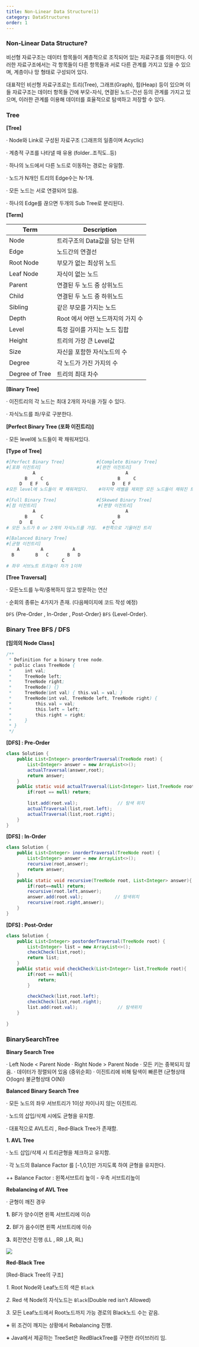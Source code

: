 ```yaml
---
title: Non-Linear Data Structure(1)
category: DataStructures
order: 1
---
```

### Non-Linear Data Structure? 

비선형 자료구조는 데이터 항목들이 계층적으로 조직되어 있는 자료구조를 의미한다. 이러한 자료구조에서는 각 항목들이 다른 항목들과 서로 다른 관계를 가지고 있을 수 있으며, 계층이나 망 형태로 구성되어 있다.

대표적인 비선형 자료구조로는 트리(Tree), 그래프(Graph), 힙(Heap) 등이 있으며 이들 자료구조는 데이터 항목들 간에 부모-자식, 연결된 노드-간선 등의 관계를 가지고 있으며, 이러한 관계를 이용해 데이터를 효율적으로 탐색하고 저장할 수 있다.


### Tree 

**[Tree]**

· Node와 Link로 구성된 자료구조 (그래프의 일종이며 Acyclic)

· 계층적 구조를 나타낼 때 유용 (folder..조직도..등)

· 하나의 노드에서 다른 노드로 이동하는 경로는 유일함. 

· 노드가 N개인 트리의 Edge수는 N-1개.

· 모든 노드는 서로 연결되어 있음. 

· 하나의 Edge를 끊으면 두개의 Sub Tree로 분리된다. 

**[Term]**

|Term|Description|
|--|--|
|Node|트리구조의 Data값을 담는 단위|
|Edge|노드간의 연결선|
|Root Node|부모가 없는 최상위 노드|
|Leaf Node|자식이 없는 노드|
|Parent|연결된 두 노드 중 상위노드|
|Child|연결된 두 노드 중 하위노드|
|Sibling|같은 부모를 가지는 노드|
|Depth|Root 에서 어떤 노드까지의 가지 수|
|Level|특정 길이를 가지는 노드 집합|
|Height|트리의 가장 큰 Level값|
|Size|자신을 포함한 자식노드의 수|
|Degree|각 노드가 가진 가지의 수 |
|Degree of Tree|트리의 최대 차수|

**[Binary Tree]**

· 이진트리의 각 노드는 최대 2개의 자식을 가질 수 있다. 

· 자식노드를 좌/우로 구분한다. 

**[Perfect Binary Tree (포화 이진트리)]**

· 모든 level에 노드들이 꽉 채워져있다. 

**[Type of Tree]**
```s 
#[Perfect Binary Tree]            #[Complete Binary Tree]
#[포화 이진트리]                     #[완전 이진트리]   
          A                                  A
       B     C                            B     C
     D   E F   G                        D   E F   
#모든 level에 노드들이 꽉 채워져있다.    #마지막 레벨을 제외한 모든 노드들이 채워진 트리  
```
```s 
#[Full Binary Tree]               #[Skewed Binary Tree]
#[점 이진트리]                       #[편향 이진트리]   
          A                                  A
       B     C                            B     
     D   E                              C      
# 모든 노드가 0 or 2개의 자식노드를 가짐.  #한쪽으로 기울어진 트리
```
```s 
#[Balanced Binary Tree]               
#[균형 이진트리]                     
    A        A           A                
  B        B   C       B   D              
                     C
# 좌우 서브노트 트리높이 차가 1이하  
```

**[Tree Traversal]**

· 모든노드를 누락/중복하지 않고 방문하는 연산

· 순회의 종류는 4가지가 존재. (다음페이지에 코드 작성 예정)
  
  `DFS` {Pre-Order , In-Order , Post-Order}
  `BFS` {Level-Order}. 


### Binary Tree BFS / DFS

 **[임의의 Node Class]**

```Java
/**
 * Definition for a binary tree node.
 * public class TreeNode {
 *     int val;
 *     TreeNode left;
 *     TreeNode right;
 *     TreeNode() {}
 *     TreeNode(int val) { this.val = val; }
 *     TreeNode(int val, TreeNode left, TreeNode right) {
 *         this.val = val;
 *         this.left = left;
 *         this.right = right;
 *     }
 * }
 */
```

**[DFS] : Pre-Order**
```java
class Solution {
    public List<Integer> preorderTraversal(TreeNode root) {
        List<Integer> answer = new ArrayList<>();
        actualTraversal(answer,root);
        return answer;
    }
    public static void actualTraversal(List<Integer> list,TreeNode root){
        if(root == null) return;
        
        list.add(root.val);               // 탐색 위치  
        actualTraversal(list,root.left);
        actualTraversal(list,root.right);
    }
}
```
**[DFS] : In-Order**
```java
class Solution {
    public List<Integer> inorderTraversal(TreeNode root) {
        List<Integer> answer = new ArrayList<>();
        recursive(root,answer);
        return answer;
    }
    public static void recursive(TreeNode root, List<Integer> answer){
        if(root==null) return;
        recursive(root.left,answer);
        answer.add(root.val);            // 탐색위치
        recursive(root.right,answer);
    }
}
```
**[DFS] : Post-Order**
```java
class Solution {
    public List<Integer> postorderTraversal(TreeNode root) {
        List<Integer> list = new ArrayList<>();
        checkCheck(list,root);
        return list;
    }
    public static void checkCheck(List<Integer> list,TreeNode root){
        if(root == null){
            return;
        }
    
        checkCheck(list,root.left);
        checkCheck(list,root.right);
        list.add(root.val);               // 탐색위치
    }
    
}
```


### BinarySearchTree

**Binary Search Tree**

· Left Node < Parent Node
· Right Node > Parent Node
· 모든 키는 중복되지 않음. 
· 데이터가 정렬되어 있음 (중위순회)
· 이진트리에 비해 탐색이 빠른편 (균형상태 O(logn) 불균형상태 O(N))

**Balanced Binary Search Tree**

· 모든 노드의 좌우 서브트리가 1이상 차이나지 않는 이진트리. 

· 노드의 삽입/삭제 시에도 균형을 유지함. 

· 대표적으로 AVL트리 , Red-Black Tree가 존재함. 

**1. AVL Tree**

· 노드 삽입/삭제 시 트리균형을 체크하고 유지함. 

· 각 노드의 Balance Factor 를 [-1,0,1]만 가지도록 하여 균형을 유지한다. 

++ Balance Factor : 왼쪽서브트리 높이 - 우측 서브트리높이

**Rebalancing of AVL Tree**

· 균형이 깨진 경우

**1.** BF가 양수이면 왼쪽 서브트리에 이슈

**2.** BF가 음수이면 왼쪽 서브트리에 이슈

**3.** 회전연산 진행 (LL , RR ,LR, RL)

![](https://ifh.cc/g/DhGJDa.jpg)

**Red-Black Tree**

[Red-Black Tree의 구조]

*1.* Root Node와 Leaf노드의 색은 `Black`

*2.* Red 색 Node의 자식노드는 `Black`(Double red 
isn't Allowed)

*3.* 모든 Leaf노드에서 Root노드까지 가능 경로의 Black노드 수는 같음. 

**+** 위 조건이 깨지는 상황에서 Rebalancing 진행. 

**+** Java에서 제공하는 TreeSet은 RedBlackTree를 구현한 라이브러리 임. 

